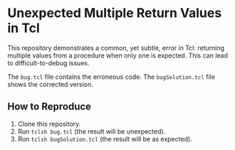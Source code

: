 # Unexpected Multiple Return Values in Tcl

This repository demonstrates a common, yet subtle, error in Tcl: returning multiple values from a procedure when only one is expected.  This can lead to difficult-to-debug issues.

The `bug.tcl` file contains the erroneous code. The `bugSolution.tcl` file shows the corrected version.

## How to Reproduce

1.  Clone this repository.
2.  Run `tclsh bug.tcl` (the result will be unexpected).
3.  Run `tclsh bugSolution.tcl` (the result will be as expected).